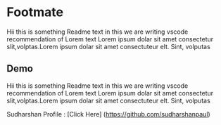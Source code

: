 # Footmate
Hii this is something Readme text in this we are writing vscode recommendation of Lorem text
Lorem ipsum dolar sit amet consectetur slit,volptas.Lorem ipsum dolar sit amet consectuteur elt. Sint, volputas

## Demo
Hii this is something Readme text in this we are writing vscode recommendation of Lorem text
Lorem ipsum dolar sit amet consectetur slit,volptas.Lorem ipsum dolar sit amet consectuteur elt. Sint, volputas

Sudharshan Profile : [Click Here] (https://github.com/sudharshanpaul)